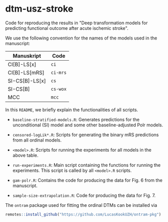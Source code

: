 # dtm-usz-stroke

Code for reproducing the results in "Deep transformation models for predicting
functional outcome after acute ischemic stroke".

We use the following convention for the names of the models used in the
manuscript:

| Manuskript     | Code     |
| -------------- | -------- |
| CI[B]-LS[x]    | `ci`     |
| CI[B]-LS[mRS]  | `ci-mrs` |
| SI-CS[B]-LS[x] | `cs`     |
| SI-CS[B]       | `cs-wox` |
| MCC            | `mcc`    |


In this `README`, we briefly explain the functionalities of all scripts.

- `baseline-stratified-models.R`: Generates predictions for the unconditional
  (SI) model and some other baseline-adjusted Polr models.

- `censored-logLik*.R`: Scripts for generating the binary mRS predictions from
  all ordinal models.

- `<model>.R`: Scripts for running the experiments for all models in the above
  table.

- `run-experiments.R`: Main script containing the functions for running the
  experiments. This script is called by all `<model>.R` scripts.

- `gam-polr.R`: Contains the code for producing the data for Fig. 6 from the
  manuscript.

- `sample-size-extrapolation.R`: Code for producing the data for Fig. 7.

The `ontram` package used for fitting the ordinal DTMs can be installed via

```r
remotes::install_github("https://github.com/LucasKookUZH/ontram-pkg")
```
